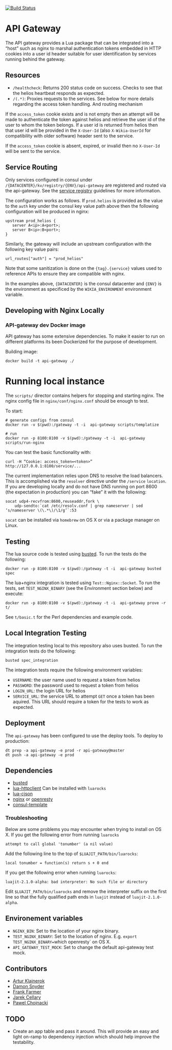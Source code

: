 [![Build Status](https://travis-ci.org/Wikia/api-gateway.svg?branch=master)](https://travis-ci.org/Wikia/api-gateway)

# API Gateway

The API gateway provides a Lua package that can be integrated into a “host”
such as nginx to marshal authentication tokens embedded in HTTP cookies into a
user id header suitable for user identification by services running behind the
gateway.

## Resources

 * `/healthcheck`: Returns 200 status code on success. Checks to see that the
	 helios heartbeat responds as expected.
 * `/(.*)`: Proxies requests to the services. See below for more details regarding the access token handling. And routing mechanism


If the `access_token` cookie exists and is not empty then an attempt will be
made to authenticate the token against helios and retrieve the user id of the
user to whom the token belongs. If a user id is returned from helios then that
user id will be provided in the `X-User-Id` (also `X-Wikia-UserId` for compatibility with older software) header sent to the service.

If the `access_token` cookie is absent, expired, or invalid then no
`X-User-Id` will be sent to the service.

## Service Routing

Only services configured in consul under `/{DATACENTER}/kv/registry/{ENV}/api-gateway`
are registered and routed via the api-gateway. See the [service
registry](https://github.com/Wikia/guidelines/tree/master/ConsulAndServiceDiscovery#service-registries)
guidelines for more information.

The configuration works as follows. If `prod.helios` is provided as the value to
the `auth` key under the consul key value path above then the following
configuration will be produced in nginx:

```
upstream prod_helios {
   server A<ip>:A<port>;
   server B<ip>:B<port>;
}
```

Similarly, the gateway will include an upstream configuration with the following
key value pairs:

```
url_routes["auth"] = "prod_helios"
```

Note that some sanitization is done on the `{tag}.{service}` values used to
reference APIs to ensure they are compatible with nginx.

In the examples above, `{DATACENTER}` is the consul datacenter and `{ENV}` is
the environment as specificed by the `WIKIA_ENVIRONMENT` environment variable.

## Developing with Nginx Locally

### API-gateway dev Docker image

API gateway has some extensive dependencies. To make it easier to run on different platforms its been Dockerized for the purpose of development.

Building image:
```
docker build -t api-gateway ./
```


# Running local instance

The `scripts/` director contains helpers for stopping and starting nginx. The
nginx config file in `nginx/conf/nginx.conf` should be enough to test.

To start:

```
# generate configs from consul
docker run -v $(pwd):/gateway -t -i  api-gateway scripts/templatize

# run
docker run -p 8100:8100 -v $(pwd):/gateway -t -i  api-gateway scripts/run-nginx
```

You can test the basic functionality with:

```
curl -H “Cookie: access_token=<token>” http://127.0.0.1:8100/service/...
```

The current implementation relies upon DNS to resolve the load balancers. This
is accomplished via the `resolver` directive under the `/service` `location`. If
you are developing locally and do not have DNS running on port 8600 (the
expectation in production) you can “fake” it with the following:

```
socat udp4-recvfrom:8600,reuseaddr,fork \
	udp-sendto:`cat /etc/resolv.conf | grep nameserver | sed ‘s/nameserver \(\.*\)/\1/g’`:53
```

`socat` can be installed via `homebrew` on OS X or via a package manager on
Linux.


## Testing

The lua source code is tested using [busted](http://olivinelabs.com/busted/). To run the tests do
the following:

```
docker run -p 8100:8100 -v $(pwd):/gateway -t -i  api-gateway busted spec 
```

The lua+nginx integration is tested using `Test::Nginx::Socket`. To run the
tests, set `TEST_NGINX_BINARY` (see the Environment section below) and execute:

```
docker run -p 8100:8100 -v $(pwd):/gateway -t -i  api-gateway prove -r t/
```

See `t/basic.t` for the Perl dependencies and example code.

## Local Integration Testing

The integration testing local to this repository also uses busted. To run the
integration tests do the following:

```
busted spec_integration
```

The integration tests require the following environment variables:

 * `USERNAME`: the user name used to request a token from helios
 * `PASSWORD`: the password used to request a token from helios
 * `LOGIN_URL`: the login URL for helios
 * `SERVICE_URL`: the service URL to attempt `GET` once a token has been
	 aquired. This URL should require a token for the tests to work as expected.

## Deployment

The `api-gateway` has been configured to use the deploy tools. To deploy to
production:

```
dt prep -a api-gateway -e prod -r api-gateway@master
dt push -a api-gateway -e prod
```

## Dependencies

 * [busted](http://olivinelabs.com/busted/)
 * [lua-httpclient](https://github.com/lusis/lua-httpclient) Can be installed with `luarocks`
 * [lua-cjson](https://github.com/mpx/lua-cjson)
 * [nginx](http://nginx.org/) or [openresty](http://openresty.org)
 * [consul-template](https://github.com/hashicorp/consul-template)

### Troubleshooting

Below are some problems you may encounter when trying to install on OS X. If you
get the following error from running `luarocks`

```
attempt to call global 'tonumber' (a nil value)
```

Add the following line to the top of `$LUAJIT_PATH/bin/luarocks`:
```
local tonumber = function(s) return s + 0 end
```

If you get the following error when running `luarocks`:

```
luajit-2.1.0-alpha: bad interpreter: No such file or directory
```

Edit `$LUAJIT_PATH/bin/luarocks` and remove the interpreter suffix on the first
line so that the fully qualified path ends in `luajit` instead of
`luajit-2.1.0-alpha`.

## Environement variables

 * `NGINX_BIN`: Set to the location of your nginx binary.
 * `TEST_NGINX_BINARY`: Set to the location of nginx.
		E.g. `export TEST_NGINX_BINARY=`which openresty` on OS X.
 * `API_GATEWAY_TEST_MOCK`: Set to change the default api-gateway test mock.

## Contributors

 * [Artur Klajnerok](https://github.com/ArturKlajnerok)
 * [Damon Snyder](https://github.com/drsnyder)
 * [Frank Farmer](https://github.com/frankfarmer)
 * [Jarek Cellary](https://github.com/jcellary)
 * [Pawel Chojnacki](https://github.com/pchojnacki)

## TODO

 * Create an app table and pass it around. This will provide an easy and light on-ramp to
   dependency injection which should help improve the testability.
